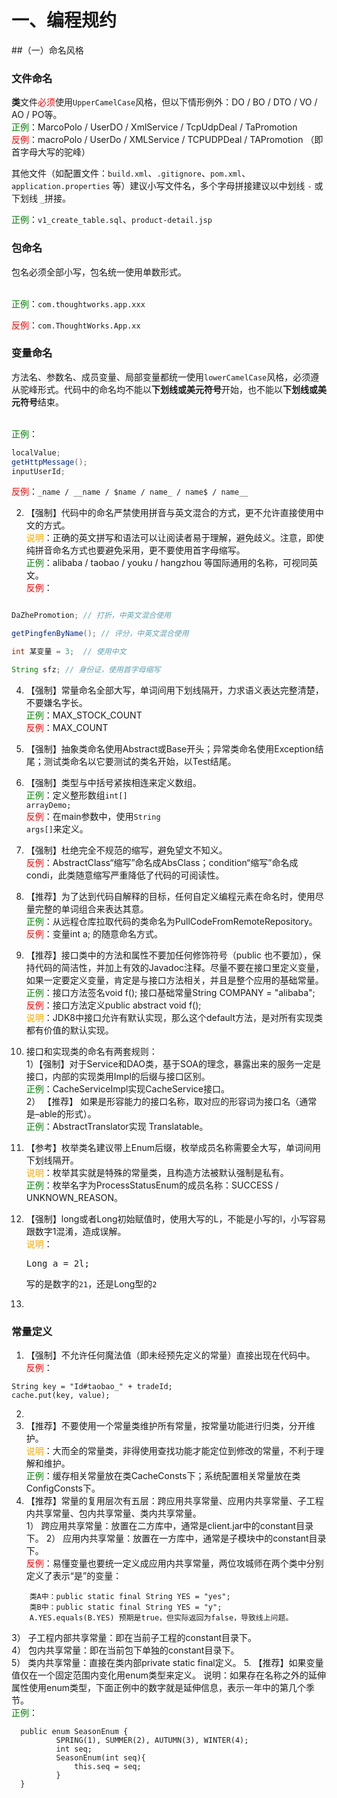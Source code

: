 # 一、编程规约
##（一）命名风格

### 文件命名

**类**文件<span style="color:red">必须</span>使用`UpperCamelCase`风格，但以下情形例外：DO / BO / DTO / VO / AO / PO等。 
<br><span style="color:green">正例</span>：MarcoPolo / UserDO / XmlService / TcpUdpDeal / TaPromotion 
 <br><span style="color:red">反例</span>：macroPolo / UserDo / XMLService / TCPUDPDeal / TAPromotion （即首字母大写的驼峰）

其他文件（如配置文件：`build.xml`、`.gitignore`、`pom.xml`、`application.properties` 等）建议小写文件名，多个字母拼接建议以中划线 `-` 或下划线 `_`拼接。

<span style="color:green">正例</span>：`v1_create_table.sql`、`product-detail.jsp`

### 包命名

包名必须全部小写，包名统一使用单数形式。

<br><span style="color:green">正例</span>：`com.thoughtworks.app.xxx`
<br>

<span style="color:red">反例</span>：`com.ThoughtWorks.App.xx`



### 变量命名

方法名、参数名、成员变量、局部变量都统一使用`lowerCamelCase`风格，必须遵从驼峰形式。代码中的命名均不能以<strong>下划线或美元符号</strong>开始，也不能以<strong>下划线或美元符号</strong>结束。

<br><span style="color:green">正例</span>：

```java
localValue;
getHttpMessage();
inputUserId;

```

<span style="color:red">反例</span>：`_name / __name / $name / name_ / name$ / name__`



2. 【强制】代码中的命名严禁使用拼音与英文混合的方式，更不允许直接使用中文的方式。 
  <br><span style="color:orange">说明</span>：正确的英文拼写和语法可以让阅读者易于理解，避免歧义。注意，即使纯拼音命名方式也要避免采用，更不要使用首字母缩写。
  <br><span style="color:green">正例</span>：alibaba / taobao / youku / hangzhou 等国际通用的名称，可视同英文。 
  <br><span style="color:red">反例</span>：

  ```java

  DaZhePromotion; // 打折，中英文混合使用

  getPingfenByName(); // 评分，中英文混合使用
  
  int 某变量 = 3;  // 使用中文
  
  String sfz; // 身份证，使用首字母缩写
  
  ```

  
  
4. 【强制】常量命名全部大写，单词间用下划线隔开，力求语义表达完整清楚，不要嫌名字长。 
  <br><span style="color:green">正例</span>：MAX_STOCK_COUNT 
  <br><span style="color:red">反例</span>：MAX_COUNT 

5. 【强制】抽象类命名使用Abstract或Base开头；异常类命名使用Exception结尾；测试类命名以它要测试的类名开始，以Test结尾。 

6. 【强制】类型与中括号紧挨相连来定义数组。 
   <br><span style="color:green">正例</span>：定义整形数组<code>int[] arrayDemo;</code> 
    <br><span style="color:red">反例</span>：在main参数中，使用<code>String args[]</code>来定义。  

9. 【强制】杜绝完全不规范的缩写，避免望文不知义。 
  <br><span style="color:red">反例</span>：AbstractClass“缩写”命名成AbsClass；condition“缩写”命名成 condi，此类随意缩写严重降低了代码的可阅读性。 

10. 【推荐】为了达到代码自解释的目标，任何自定义编程元素在命名时，使用尽量完整的单词组合来表达其意。 
  <br><span style="color:green">正例</span>：从远程仓库拉取代码的类命名为PullCodeFromRemoteRepository。 
  <br><span style="color:red">反例</span>：变量int a; 的随意命名方式。 

11. 【推荐】接口类中的方法和属性不要加任何修饰符号（public 也不要加），保持代码的简洁性，并加上有效的Javadoc注释。尽量不要在接口里定义变量，如果一定要定义变量，肯定是与接口方法相关，并且是整个应用的基础常量。 
   <br><span style="color:green">正例</span>：接口方法签名void f(); 接口基础常量String COMPANY = "alibaba"; 
   <br><span style="color:red">反例</span>：接口方法定义public abstract void f(); 
   <br><span style="color:orange">说明</span>：JDK8中接口允许有默认实现，那么这个default方法，是对所有实现类都有价值的默认实现。 
   
12. 接口和实现类的命名有两套规则：  
   1）【强制】对于Service和DAO类，基于SOA的理念，暴露出来的服务一定是接口，内部的实现类用Impl的后缀与接口区别。 
   <br><span style="color:green">正例</span>：CacheServiceImpl实现CacheService接口。<br>
   2） 【推荐】 如果是形容能力的接口名称，取对应的形容词为接口名（通常是–able的形式）。
   <br><span style="color:green">正例</span>：AbstractTranslator实现 Translatable。 
   
10. 【参考】枚举类名建议带上Enum后缀，枚举成员名称需要全大写，单词间用下划线隔开。 
  <br><span style="color:orange">说明</span>：枚举其实就是特殊的常量类，且构造方法被默认强制是私有。 
  <br><span style="color:green">正例</span>：枚举名字为ProcessStatusEnum的成员名称：SUCCESS / UNKNOWN_REASON。 

11. 【强制】long或者Long初始赋值时，使用大写的L，不能是小写的l，小写容易跟数字1混淆，造成误解。 
   <br><span style="color:orange">说明</span>：<pre>Long a = 2l;</pre> 写的是数字的`21`，还是Long型的`2`

12. 
### 常量定义

1. 【强制】不允许任何魔法值（即未经预先定义的常量）直接出现在代码中。
<br><span style="color:red">反例</span>：
```
String key = "Id#taobao_" + tradeId;       
cache.put(key, value); 
```
2. 
3. 【推荐】不要使用一个常量类维护所有常量，按常量功能进行归类，分开维护。 
<br><span style="color:orange">说明</span>：大而全的常量类，非得使用查找功能才能定位到修改的常量，不利于理解和维护。 
<br><span style="color:green">正例</span>：缓存相关常量放在类CacheConsts下；系统配置相关常量放在类ConfigConsts下。 
4. 【推荐】常量的复用层次有五层：跨应用共享常量、应用内共享常量、子工程内共享常量、包内共享常量、类内共享常量。  
1） 跨应用共享常量：放置在二方库中，通常是client.jar中的constant目录下。
2） 应用内共享常量：放置在一方库中，通常是子模块中的constant目录下。
<br><span style="color:red">反例</span>：易懂变量也要统一定义成应用内共享常量，两位攻城师在两个类中分别定义了表示“是”的变量：
```
    类A中：public static final String YES = "yes";
    类B中：public static final String YES = "y";
    A.YES.equals(B.YES) 预期是true，但实际返回为false，导致线上问题。
```
3） 子工程内部共享常量：即在当前子工程的constant目录下。  
4） 包内共享常量：即在当前包下单独的constant目录下。  
5） 类内共享常量：直接在类内部private static final定义。 
5. 【推荐】如果变量值仅在一个固定范围内变化用enum类型来定义。 说明：如果存在名称之外的延伸属性使用enum类型，下面正例中的数字就是延伸信息，表示一年中的第几个季节。 
 <br><span style="color:green">正例</span>： 
```
  public enum SeasonEnum {   
          SPRING(1), SUMMER(2), AUTUMN(3), WINTER(4);
          int seq; 
          SeasonEnum(int seq){         
              this.seq = seq;     
          } 
  } 
```